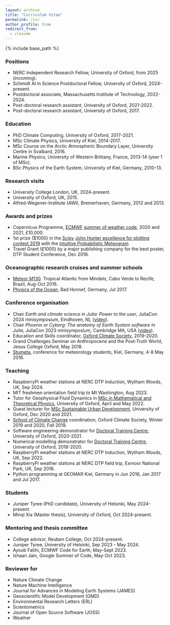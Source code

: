 ```yaml
---
layout: archive
title: "Curriculum Vitae"
permalink: /cv/
author_profile: true
redirect_from:
  - /resume
---
```


{% include base_path %}

### Positions

* NERC Independent Research Fellow, University of Oxford, from 2025 (incoming).
* Schmidt AI in Science Postdoctoral Fellow, University of Oxford, 2024-present.
* Postdoctoral associate, Massachusetts Institute of Technology, 2022-2024.
* Post-doctoral research assistant, University of Oxford, 2021-2022.
* Post-doctoral research assistant, University of Oxford, 2017.

### Education

* PhD Climate Computing, University of Oxford, 2017-2021.
* MSc Climate Physics, University of Kiel, 2014-2017.
* MSc Course on the Arctic Atmospheric Boundary Layer, University Centre in Svalbard, 2016.
* Marine Physics, University of Western Brittany, France, 2013-14 (year 1 of MSc).
* BSc Physics of the Earth System, University of Kiel, Germany, 2010-13.

### Research visits

* University College London, UK, 2024-present.
* University of Oxford, UK, 2015.
* Alfred-Wegener-Institute (AWI), Bremerhaven, Germany, 2012 and 2013.

### Awards and prizes

* Copernicus Programme, [ECMWF](https://ecmwf.int) [summer of weather code](https://esowc.ecmwf.int/), 2020 and 2021, £10,000.
* 1st prize ($1000) in the [Scipy](https://scipy.org/) [John Hunter excellence for plotting contest 2019](https://jhepc.github.io/gallery.html) with the [Intuitive Probabilistic Meteogram](https://github.com/milankl/prob_meteogram)
* Travel Grant (£1000) by a major publishing company for the best poster, DTP Student Conference, Dec 2018.

### Oceanographic research cruises and summer schools

* [Meteor M130](https://www.geomar.de/en/research/expeditions/detail-view/exp/339851). Tropical Atlantic from Mindelo, Cabo Verde to Recife, Brazil, Aug-Oct 2016.
* [Physics of the Ocean](https://www.dpg-physik.de/veranstaltungen/2017/we-heraeus-summer-school-physics-of-the-ocean?set_language=en), Bad Honnef, Germany, Jul 2017.

### Conference organisation

* Chair _Earth and climate science in Julia: Power to the user_, JuliaCon 2024 minisymposium, Eindhoven, NL ([video](https://www.youtube.com/live/IgFF9JNU9cM?feature=shared&t=19677)).
* Chair _Phoenix or Cyborg: The anatomy of Earth System software in Julia_, JuliaCon 2023 minisymposium, Cambridge MA, USA ([video](https://www.youtube.com/watch?v=x9d6WtePul0&t=6475s)).
* Education and Skills coordinator, [Oxford Climate Society](https://www.oxfordclimatesociety.com/), 2019-2020.
* Grand Challenges Seminar on Anthropocene and the Post-Truth World, Jesus College Oxford, May 2018.
* [Stumeta](https://www.stumeta.de/2016/), conference for meteorology students, Kiel, Germany, 4-8 May 2016.

### Teaching

* RaspberryPi weather stations at NERC DTP Induction, Wytham Woods, UK, Sep 2024.
* MIT freshmen orientation field trip to Mt Washington, Aug 2023.
* Tutor for Geophysical Fluid Dynamics in [MSc in Mathematical and Theoretical Physics](https://mmathphys.physics.ox.ac.uk/apply), University of Oxford, April and May 2022.
* Guest lecturer for [MSc Sustainable Urban Development](https://www.ox.ac.uk/admissions/graduate/courses/msc-sustainable-urban-development), University of Oxford, Dec 2020 and 2021.
* [School of Climate Change](https://www.oxfordclimatesociety.com/the-oxford-school-of-climate-change.html) coordination, Oxford Climate Society, Winter 2019 and 2020, Fall 2019.
* Software engineering demonstrator for [Doctoral Training Centre](https://www.dtc.ox.ac.uk/), University of Oxford, 2020-2021.
* Numerical modelling demonstrator for [Doctoral Training Centre](https://www.dtc.ox.ac.uk/), University of Oxford, 2018-2020.
* RaspberryPi weather stations at NERC DTP Induction, Wytham Woods, UK, Sep 2022.
* RaspberryPi weather stations at NERC DTP field trip, Exmoor National Park, UK, Sep 2018.
* Python programming at GEOMAR Kiel, Germany in Jun 2016, Jan 2017 and Jul 2017.

### Students

* Juniper Tyree (PhD candidate), University of Helsinki, May 2024-present.
* Minqi Xia (Master thesis), University of Oxford, Oct 2024-present.

### Mentoring and thesis committee

* College advisor, Reuben College, Oct 2024-present.
* Juniper Tyree, University of Helsinki, Sep 2023 - May 2024.
* Ayoub Fatihi, ECMWF Code for Earth, May-Sept 2023.
* Ishaan Jain, Google Summer of Code, May-Oct 2023.

### Reviewer for

* Nature Climate Change
* Nature Machine Intelligence
* Journal for Advances in Modeling Earth Systems (JAMES)
* Geoscientific Model Development (GMD)
* Environmental Research Letters (ERL)
* Scientometrics
* Journal of Open Source Software (JOSS)
* Weather
